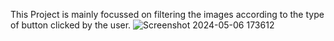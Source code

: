 This Project is mainly focussed on filtering the images according to the type of button clicked by the user.
![Screenshot 2024-05-06 173612](https://github.com/saraswatAnkit/Filterable-Gallery/assets/152775694/d5ab0d6e-33a3-4837-a4a5-3286fee562da)

